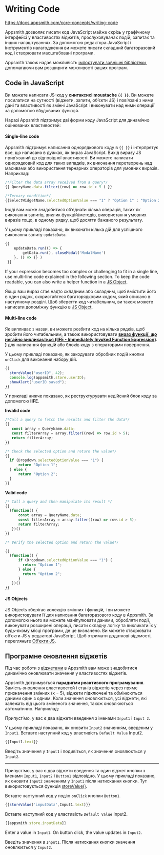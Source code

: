 # Writing Code

https://docs.appsmith.com/core-concepts/writing-code

Appsmith дозволяє писати код JavaScript майже скрізь у графічному інтерфейсі у властивостях віджетів, прослуховувачах подій, запитах та інших налаштуваннях. За допомогою редактора JavaScript і інструментів налагодження ви можете писати складний багаторазовий код і створювати масштабовані програми.

Appsmith також надає можливість [імпортувати зовнішні бібліотеки](https://docs.appsmith.com/core-concepts/writing-code/ext-libraries#custom-javascript-libraries), допомагаючи вам розширити можливості ваших програм.

## Code in JavaScript

Ви можете написати JS-код у **синтаксисі moustache `{{ }}`**. Ви можете посилатися на сутності (віджети, запити, об’єкти JS) і пов’язані з ними дані та властивості як змінні JavaScript і виконувати над ними операції за допомогою вбудованих функцій.

Наразі Appsmith підтримує дві форми коду JavaScript для динамічно оцінюваних властивостей:

#### Single-line code

Appsmith підтримує написання однорядкового коду в `{{ }}` і інтерпретує все, що написано в дужках, як вираз JavaScript. Вихід виразу JS прив’язаний до відповідної властивості. Ви можете написати однорядковий код для таких випадків, як виконання перетворень над масивами або використання тернарних операторів для умовних виразів. Наприклад:

```javascript
/*Filter the data array received from a query*/
{{ QueryName.data.filter((row) => row.id > 5 ) }}

/*Ternary condition*/
{{SelectWidgetName.selectedOptionValue === "1" ? "Option 1" : "Option 2" }} 
```

Іноді вам може знадобитися об’єднати кілька операцій, таких як виконання запитів, виклик функцій/методів, використання умовних виразів тощо, в одному рядку, щоб досягти бажаного результату. 

У цьому прикладі показано, як виконати кілька дій для успішного виконання запиту `updateData`.

```js
{{ 
    updateData.run(() => {
        getData.run(), closeModal('ModalName')
    }, () => {} )
 }}
```

If your expression becomes too complex or challenging to fit in a single  line, use multi-line code explained in the following section. To keep  the code readable, you can also write a helper function in a [JS Object](https://docs.appsmith.com/core-concepts/writing-code/javascript-editor-beta#js-object).

Якщо ваш вираз стає надто складним або складним, щоб вмістити його в один рядок, скористайтеся багаторядковим кодом, який описано в наступному розділі. Щоб зберегти код читабельним, ви також можете написати допоміжну функцію в [JS Object](https://docs.appsmith.com/core-concepts/writing-code/javascript-editor-beta#js-object).

#### Multi-line code

Як випливає з назви, ви можете розбити код на кілька рядків, щоб зробити його читабельним, а також використовувати **[вираз функції, що негайно викликається (IIFE - Immediately Invoked Function Expression)](https://developer.mozilla.org/en-US/docs/Glossary/IIFE). )** для написання функцій або блоків коду з операторами повернення.

У цьому прикладі показано, як закодувати обробник подій кнопки `onClick` для виконання набору дій.

```javascript
{{
  storeValue("userID", 42);  
  console.log(appsmith.store.userID); 
  showAlert("userID saved");
}}
```

У прикладі нижче показано, як реструктурувати недійсний блок коду за допомогою **IIFE**.

**Invalid code**

```javascript
/*Call a query to fetch the results and filter the data*/
{{ 
   const array = QueryName.data;
   const filterArray = array.filter((row) => row.id > 5);
   return filterArray;
}}

/* Check the selected option and return the value*/
{{ 
  if (Dropdown.selectedOptionValue === "1") {
      return "Option 1";
  } else {
      return "Option 2";
  }
}}
```

 **Valid code**

```javascript
/* Call a query and then manipulate its result */
{{ 
  (function() {
      const array = QueryName.data;
      const filterArray = array.filter((row) => row.id > 5);
      return filterArray;
   })()
}}

/* Verify the selected option and return the value*/

{{ 
  (function() {
      if (Dropdown.selectedOptionValue === "1") {
        return "Option 1";
      } else {
        return "Option 2";
      }
   })()
}}
```

#### JS Objects

JS Objects зберігає колекцію змінних і функцій, і ви можете використовувати її для написання багаторазового коду в Appsmith. За допомогою нього ви можете маніпулювати даними, обробляти події, виконувати розширені операції, писати складну логіку та викликати їх у будь-якому місці програми, де це визначено. Ви можете створювати об’єкти JS у редакторі JavaScript. Щоб отримати додаткові відомості, перегляньте [Об’єкти JS](https://docs.appsmith.com/core-concepts/writing-code/javascript-editor-beta).

## Програмне оновлення віджетів

Під час роботи з [віджетами](https://docs.appsmith.com/reference/widgets) в Appsmith вам може знадобитися динамічно оновлювати значення у властивостях віджетів.

Appsmith дотримується **парадигми реактивного програмування**. Замість оновлення властивостей і станів віджетів через пряме призначення змінних (x = 5), віджети підключені та обмінюються даними один з одним. Коли значення оновлюється, усі віджети, які залежать від цього зміненого значення, також оновлюються автоматично. Наприклад:

Припустімо, у вас є два віджети введення з іменами `Input1` і `Input 2`.

У цьому прикладі показано, як оновити `Input2` значенням, введеним у `Input1`. Вставте наступний код у властивість `Default Value` Input2.

```javascript
{{Input1.text}}
```

Введіть значення у `Input1` і подивіться, як значення оновлюється у `Input2`.

------

Припустімо, у вас є два віджети введення та один віджет кнопки з іменами `Input1`, `Input2` і `Button1` відповідно. У цьому прикладі показано, як оновити `Input2` значенням у `Input1` після натискання кнопки. Тут використовується функція [storeValue()](https://docs.appsmith.com/reference/appsmith-framework/widget-actions/store-value).

Вставте наступний код у подію `onClick` кнопки `Button1`.

```javascript
{{storeValue('inputData',Input1.text)}}
```

Вставте наступний код у властивість `Default Value` Input2.

```javascript
{{appsmith.store.inputData}}
```

Enter a value in `Input1`. On button click, the value updates in `Input2`.

Введіть значення в `Input1`. Після натискання кнопки значення оновлюється у `Input2`.